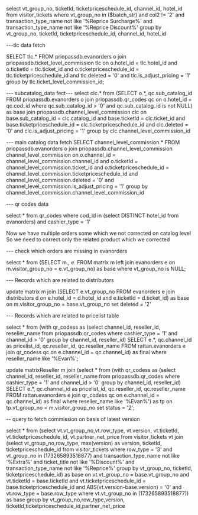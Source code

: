 select vt_group_no, ticketId, ticketpriceschedule_id, channel_id, hotel_id from visitor_tickets where vt_group_no in ($batch_str) and col2 != '2' and transaction_type_name not like '%Reprice Surcharge%' and transaction_type_name not like '%Reprice Discount%' group by vt_group_no, ticketId, ticketpriceschedule_id, channel_id, hotel_id

---tlc data fetch

SELECT tlc.* FROM priopassdb.evanorders o join priopassdb.ticket_level_commission tlc on o.hotel_id = tlc.hotel_id and o.ticketId = tlc.ticket_id and o.ticketpriceschedule_id = tlc.ticketpriceschedule_id and tlc.deleted = '0' and tlc.is_adjust_pricing = '1' group by tlc.ticket_level_commission_id; 

--- subcatalog_data fect---
select clc.* from (SELECT o.*, qc.sub_catalog_id FROM priopassdb.evanorders o join priopassdb.qr_codes qc on o.hotel_id = qc.cod_id where qc.sub_catalog_id > '0' and qc.sub_catalog_id is not NULL) as base join priopassdb.channel_level_commission clc on base.sub_catalog_id = clc.catalog_id and base.ticketId = clc.ticket_id and base.ticketpriceschedule_id = clc.ticketpriceschedule_id and clc.deleted = '0' and clc.is_adjust_pricing = '1' group by clc.channel_level_commission_id


--- main catalog data fetch
SELECT channel_level_commission.* FROM priopassdb.evanorders o join priopassdb.channel_level_commission channel_level_commission on o.channel_id = channel_level_commission.channel_id and o.ticketId = channel_level_commission.ticket_id and o.ticketpriceschedule_id = channel_level_commission.ticketpriceschedule_id and channel_level_commission.deleted = '0' and channel_level_commission.is_adjust_pricing = '1' group by channel_level_commission.channel_level_commission_id

--- qr codes data


select * from qr_codes where cod_id in (select DISTINCT hotel_id from evanorders) and cashier_type = '1' 


Now we have multiple orders some which we not corrected on catalog level So we need to correct only the related product which we corrected


--- check which orders are missing in evanorders

select * from (SELECT m.*, e.* FROM matrix m left join evanorders e on m.visitor_group_no = e.vt_group_no) as base where vt_group_no is NULL; 


--- Records which are related to distributors

update matrix m join (SELECT e.vt_group_no FROM evanorders e join distributors d on e.hotel_id = d.hotel_id and e.ticketId = d.ticket_id) as base on m.visitor_group_no = base.vt_group_no set deleted = '2'


--- Records which are related to pricelist table

select * from (with qr_codess as (select channel_id, reseller_id, reseller_name from priopassdb.qr_codes where cashier_type = '1' and channel_id > '0' group by channel_id, reseller_id) SELECT e.*, qc.channel_id as pricelist_id, qc.reseller_id, qc.reseller_name FROM rattan.evanorders e join qr_codess qc on e.channel_id = qc.channel_id) as final where reseller_name like '%Evan%';  

update matrixReseller m join (select * from (with qr_codess as (select channel_id, reseller_id, reseller_name from priopassdb.qr_codes where cashier_type = '1' and channel_id > '0' group by channel_id, reseller_id) SELECT e.*, qc.channel_id as pricelist_id, qc.reseller_id, qc.reseller_name FROM rattan.evanorders e join qr_codess qc on e.channel_id = qc.channel_id) as final where reseller_name like '%Evan%') as tp on tp.vt_group_no = m.visitor_group_no set status = '2'; 



-- query to fetch commission on basis of latest version

select * from (select vt.vt_group_no,vt.row_type, vt.version, vt.ticketId, vt.ticketpriceschedule_id, vt.partner_net_price from visitor_tickets vt join (select vt_group_no,row_type, max(version) as version, ticketId, ticketpriceschedule_id from visitor_tickets where row_type = '3' and vt_group_no in (173265893518877) and transaction_type_name not like '%Extra%' and ticket_title not like '%Discount%' and transaction_type_name not like '%Reprice%' group by vt_group_no, ticketId, ticketpriceschedule_id) as base on vt.vt_group_no = base.vt_group_no and vt.ticketId = base.ticketId and vt.ticketpriceschedule_id = base.ticketpriceschedule_id and ABS(vt.version-base.version) = '0' and vt.row_type = base.row_type where vt.vt_group_no in (173265893518877)) as base group by vt_group_no,row_type,version, ticketId,ticketpriceschedule_id,partner_net_price